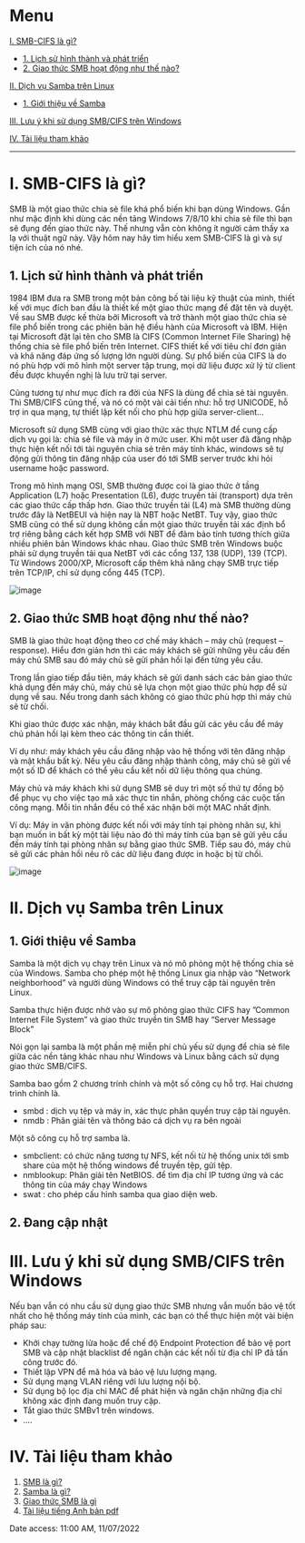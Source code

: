 # Menu 
[I. SMB-CIFS là gì?](#I)
 - [1. Lịch sử hình thành và phát triển](#I.1)
 - [2. Giao thức SMB hoạt động như thế nào?](#I.2)

[II. Dịch vụ Samba trên Linux](#II)
 - [1. Giới thiệu về Samba](#II.1)

[III. Lưu ý khi sử dụng SMB/CIFS trên Windows](#III)

[IV. Tài liệu tham khảo](#IV)
___
# <a name="I" >I. SMB-CIFS là gì?</a>
SMB là một giao thức chia sẻ file khá phổ biến khi bạn dùng Windows. Gần như mặc định khi dùng các nền tảng Windows 7/8/10 khi chia sẻ file thì bạn sẽ đụng đến giao thức này. Thế nhưng vẫn còn không ít người cảm thấy xa lạ với thuật ngữ này. Vậy hôm nay hãy tìm hiểu xem SMB-CIFS là gì và sự tiện ích của nó nhé.

## <a name="I.1" >1. Lịch sử hình thành và phát triển</a>
1984 IBM đưa ra SMB trong một bản công bố tài liệu kỹ thuật của mình, thiết kế với mục đích ban đầu là thiết kế một giao thức mạng để đặt tên và duyệt. Về sau SMB được kế thừa bởi Microsoft và trở thành một giao thức chia sẻ file phổ biến trong các phiên bản hệ điều hành của Microsoft và IBM. Hiện tại Microsoft đặt lại tên cho SMB là CIFS (Common Internet File Sharing) hệ thống chia sẻ file phổ biến trên Internet. CIFS thiết kế với tiêu chí đơn giản và khả năng đáp ứng số lượng lớn người dùng. Sự phổ biến của CIFS là do nó phù hợp với mô hình một server tập trung, mọi dữ liệu được xử lý từ client đều được khuyến nghị là lưu trữ tại server.

Cũng tương tự như mục đích ra đời của NFS là dùng để chia sẻ tài nguyên. Thì SMB/CIFS cũng thế, và nó có một vài cải tiến như: hỗ trợ UNICODE, hỗ trợ in qua mạng, tự thiết lập kết nối cho phù hợp giữa server-client...

Microsoft sử dụng SMB cùng với giao thức xác thực NTLM để cung cấp dịch vụ gọi là: chia sẻ file và máy in ở mức user. Khi một user đã đăng nhập thực hiện kết nối tới tài nguyên chia sẻ trên máy tính khác, windows sẽ tự động gửi thông tin đăng nhập của user đó tới SMB server trước khi hỏi username hoặc password.

Trong mô hình mạng OSI, SMB thường được coi là giao thức ở tầng Application (L7) hoặc Presentation (L6), được truyền tải (transport) dựa trên các giao thức cấp thấp hơn. Giao thức truyền tải (L4) mà SMB thường dùng trước đây là NetBEUI và hiện nay là NBT hoặc NetBT. Tuy vậy, giao thức SMB cũng có thể sử dụng không cần một giao thức truyền tải xác định bổ trợ riêng bằng cách kết hợp SMB với NBT để đảm bảo tính tương thích giữa nhiều phiên bản Windows khác nhau. Giao thức SMB trên Windows buộc phải sử dụng truyền tải qua NetBT với các cổng 137, 138 (UDP), 139 (TCP). Từ Windows 2000/XP, Microsoft cấp thêm khả năng chạy SMB trực tiếp trên TCP/IP, chỉ sử dụng cổng 445 (TCP).

![image](https://user-images.githubusercontent.com/79830542/178186439-d23be3f3-d378-44c0-8766-7eeee9ed45f7.png)

## <a name="I.2" >2. Giao thức SMB hoạt động như thế nào?</a>
SMB là giao thức hoạt động theo cơ chế máy khách – máy chủ (request – response). Hiểu đơn giản hơn thì các máy khách sẽ gửi những yêu cầu đến máy chủ SMB sau đó máy chủ sẽ gửi phản hồi lại đến từng yêu cầu.

Trong lần giao tiếp đầu tiên, máy khách sẽ gửi danh sách các bản giao thức khả dụng đến máy chủ, máy chủ sẽ lựa chọn một giao thức phù hợp để sử dụng về sau. Nếu trong danh sách không có giao thức phù hợp thì máy chủ sẽ từ chối.

Khi giao thức được xác nhận, máy khách bắt đầu gửi các yêu cầu để máy chủ phản hồi lại kèm theo các thông tin cần thiết.

Ví dụ như: máy khách yêu cầu đăng nhập vào hệ thống với tên đăng nhập và mật khẩu bất kỳ. Nếu yêu cầu đăng nhập thành công, máy chủ sẽ gửi về một số ID để khách có thể yêu cầu kết nối dữ liệu thông qua chúng.

Máy chủ và máy khách khi sử dụng SMB sẽ duy trì một số thứ tự đồng bộ để phục vụ cho việc tạo mã xác thực tin nhắn, phòng chống các cuộc tấn công mạng. Mỗi tin nhắn đều có thể xác nhận bởi một MAC nhất định.

Ví dụ: Máy in văn phòng được kết nối với máy tính tại phòng nhân sự, khi bạn muốn in bất kỳ một tài liệu nào đó thì máy tính của bạn sẽ gửi yêu cầu đến máy tính tại phòng nhân sự bằng giao thức SMB. Tiếp sau đó, máy chủ sẽ gửi các phản hồi nêu rõ các dữ liệu đang được in hoặc bị từ chối.

![image](https://user-images.githubusercontent.com/79830542/178186774-b94efefa-4524-46c5-acf9-d87dd86a5726.png)

# <a name="II" >II. Dịch vụ Samba trên Linux</a>
## <a name="II.1" >1. Giới thiệu về Samba</a>
Samba là một dịch vụ chạy trên Linux và nó mô phỏng một hệ thống chia sẻ của Windows. Samba cho phép một hệ thống Linux gia nhập vào “Network neighborhood” và người dùng Windows có thể truy cập tài nguyên trên Linux.

Samba thực hiện được nhờ vào sự mô phỏng giao thức CIFS hay ”Common Internet File System” và giao thức truyền tin SMB hay “Server Message Block”

Nói gọn lại samba là một phần mệ miễn phí chủ yếu sử dụng để chia sẻ file giữa các nền tảng khác nhau như Windows và Linux bằng cách sử dụng giao thức SMB/CIFS.

Samba bao gồm 2 chương trính chính và một số công cụ hỗ trợ. Hai chương trình chính là.

 - smbd : dịch vụ tệp và máy in, xác thực phân quyền truy cập tài nguyên.
 - nmdb : Phân giải tên và thông báo cá dịch vụ ra bên ngoài


Một sô công cụ hỗ trợ samba là.

 - smbclient: có chức năng tương tự NFS, kết nối từ hệ thống unix tới smb share của một hệ thống windows để truyền tệp, gửi tệp.
 - nmblookup: Phân giải tên NetBIOS. để tìm địa chỉ IP tương ứng và các thông tin của máy chạy Windows
 - swat : cho phép cấu hình samba qua giao diện web.

## <a name="II.2" >2. Đang cập nhật</a>

# <a name="III" >III. Lưu ý khi sử dụng SMB/CIFS trên Windows</a>
Nếu bạn vẫn có nhu cầu sử dụng giao thức SMB nhưng vẫn muốn bảo vệ tốt nhất cho hệ thống máy tính của mình, các bạn có thể thực hiện một vài biện pháp sau:

 - Khởi chạy tường lửa hoặc để chế độ Endpoint Protection để bảo vệ port SMB và cập nhật blacklist để ngăn chặn các kết nối từ địa chỉ IP đã tấn công trước đó.
 - Thiết lập VPN để mã hóa và bảo vệ lưu lượng mạng.
 - Sử dụng mạng VLAN riêng với lưu lượng nội bộ.
 - Sử dụng bộ lọc địa chỉ MAC để phát hiện và ngăn chặn những địa chỉ không xác định đang muốn truy cập.
 - Tắt giao thức SMBv1 trên windows.
 - ....

# <a name="IV" >IV. Tài liệu tham khảo</a>
1. [SMB là gì?](https://webdoctor.vn/smb-la-gi-su-tien-ich-cua-smb-lieu-co-phai-la-con-dao-hai-luoi/) 
2. [Samba là gì?](https://news.cloud365.vn/samba-server/)
3. [Giao thức SMB là gì](https://thuannhat.com.vn/giao-thuc-smb-la-gi-cach-ngan-cha%CC%A3n-tan-cong/)
4. [Tài liệu tiếng Anh bản pdf](http://media.server276.com/codefx/CIFS_Explained.pdf)


Date access: 11:00 AM, 11/07/2022
